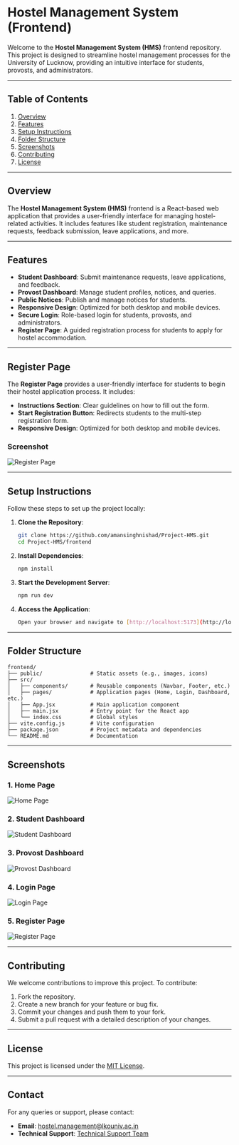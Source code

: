 # Hostel Management System (Frontend)

Welcome to the **Hostel Management System (HMS)** frontend repository. This project is designed to streamline hostel management processes for the University of Lucknow, providing an intuitive interface for students, provosts, and administrators.

---

## Table of Contents

1. [Overview](#overview)
2. [Features](#features)
3. [Setup Instructions](#setup-instructions)
4. [Folder Structure](#folder-structure)
5. [Screenshots](#screenshots)
6. [Contributing](#contributing)
7. [License](#license)

---

## Overview

The **Hostel Management System (HMS)** frontend is a React-based web application that provides a user-friendly interface for managing hostel-related activities. It includes features like student registration, maintenance requests, feedback submission, leave applications, and more.

---

## Features

- **Student Dashboard**: Submit maintenance requests, leave applications, and feedback.
- **Provost Dashboard**: Manage student profiles, notices, and queries.
- **Public Notices**: Publish and manage notices for students.
- **Responsive Design**: Optimized for both desktop and mobile devices.
- **Secure Login**: Role-based login for students, provosts, and administrators.
- **Register Page**: A guided registration process for students to apply for hostel accommodation.

---

## Register Page

The **Register Page** provides a user-friendly interface for students to begin their hostel application process. It includes:

- **Instructions Section**: Clear guidelines on how to fill out the form.
- **Start Registration Button**: Redirects students to the multi-step registration form.
- **Responsive Design**: Optimized for both desktop and mobile devices.

### Screenshot

![Register Page](public/ForReadMe/register-page-image.png)

---

## Setup Instructions

Follow these steps to set up the project locally:

1. **Clone the Repository**:

   ````bash
   git clone https://github.com/amansinghnishad/Project-HMS.git
   cd Project-HMS/frontend
   ````

2. **Install Dependencies**:

   ````bash
   npm install
   ````

3. **Start the Development Server**:

   ````bash
   npm run dev
   ````

4. **Access the Application**:

   ```bash
   Open your browser and navigate to [http://localhost:5173](http://localhost:5173).
   ```

---

## Folder Structure

```
frontend/
├── public/               # Static assets (e.g., images, icons)
├── src/
│   ├── components/       # Reusable components (Navbar, Footer, etc.)
│   ├── pages/            # Application pages (Home, Login, Dashboard, etc.)
│   ├── App.jsx           # Main application component
│   ├── main.jsx          # Entry point for the React app
│   └── index.css         # Global styles
├── vite.config.js        # Vite configuration
├── package.json          # Project metadata and dependencies
└── README.md             # Documentation
```

---

## Screenshots

### 1. **Home Page**

![Home Page](public/ForReadMe/home-page-image.png)

### 2. **Student Dashboard**

![Student Dashboard](public/ForReadMe/student-dashboard-image.png)

### 3. **Provost Dashboard**

![Provost Dashboard](public/ForReadMe/provost-dashboard-image.png)

### 4. **Login Page**

![Login Page](public/ForReadMe/login-page-image.png)

### 5. **Register Page**

![Register Page](public/ForReadMe/register-page-image.png)

---

## Contributing

We welcome contributions to improve this project. To contribute:

1. Fork the repository.
2. Create a new branch for your feature or bug fix.
3. Commit your changes and push them to your fork.
4. Submit a pull request with a detailed description of your changes.

---

## License

This project is licensed under the [MIT License](https://opensource.org/licenses/MIT).

---

## Contact

For any queries or support, please contact:

- **Email**: [hostel.management@lkouniv.ac.in](mailto:hostel.management@lkouniv.ac.in)
- **Technical Support**: [Technical Support Team](mailto:techteam@lkouniv.ac.in)